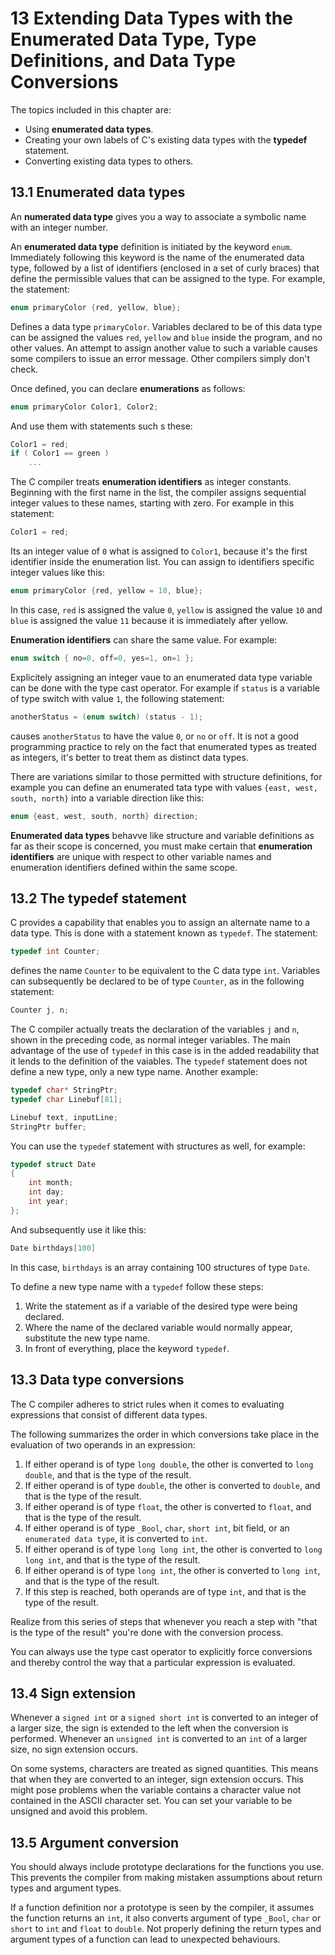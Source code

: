 # 13 Extending Data Types with the Enumerated Data Type, Type Definitions, and Data Type Conversions

The topics included in this chapter are:

* Using **enumerated data types**.
* Creating your own labels of C's existing data types with the **typedef** statement.
* Converting existing data types to others.

## 13.1 Enumerated data types

An **numerated data type** gives you a way to associate a symbolic name with an integer number.

An **enumerated data type** definition is initiated by the keyword `enum`. Immediately following this keyword is the name of the enumerated data type, followed by a list of identifiers (enclosed in a set of curly braces) that define the permissible values that can be assigned to the type. For example, the statement:

```c
enum primaryColor {red, yellow, blue};
```

Defines a data type `primaryColor`. Variables declared to be of this data type can be assigned the values `red`, `yellow` and `blue` inside the program, and no other values. An attempt to assign another value to such a variable causes some compilers to issue an error message. Other compilers simply don't check.

Once defined, you can declare **enumerations** as follows:

```c
enum primaryColor Color1, Color2;
```

And use them with statements such s these:

```c
Color1 = red;
if ( Color1 == green )
	...
```
	
The C compiler treats **enumeration identifiers** as integer constants. Beginning with the first name in the list, the compiler assigns sequential integer values to these names, starting with zero. For example in this statement:

```c
Color1 = red;
```

Its an integer value of `0` what is assigned to `Color1`, because it's the first identifier inside the enumeration list. You can assign to identifiers specific integer values like this:

```c
enum primaryColor {red, yellow = 10, blue};
```

In this case, `red` is assigned the value `0`, `yellow` is assigned the value `10` and `blue` is assigned the value `11` because it is immediately after yellow.

**Enumeration identifiers** can share the same value. For example:

```c
enum switch { no=0, off=0, yes=1, on=1 };
```

Explicitely assigning an integer vaue to an enumerated data type variable can be done with the type cast operator. For example if `status` is a variable of type switch with value `1`, the following statement:

```c
anotherStatus = (enum switch) (status - 1);
```

causes `anotherStatus` to have the value `0`, or `no` or `off`. It is not a good programming practice to rely on the fact that enumerated types as treated as integers, it's better to treat them as distinct data types.

There are variations similar to those permitted with structure definitions, for example you can define an enumerated tata type with values `{east, west, south, north}` into a variable direction like this:

```c
enum {east, west, south, north} direction;
```

**Enumerated data types** behavve like structure and variable definitions as far as their scope is concerned, you must make certain that **enumeration identifiers** are unique with respect to other variable names and enumeration identifiers defined within the same scope.

## 13.2 The typedef statement

C provides a capability that enables you to assign an alternate name to a data type. This is done with a statement known as `typedef`. The statement:

```c
typedef int Counter;
```

defines the name `Counter` to be equivalent to the C data type `int`. Variables can subsequently be declared to be of type `Counter`, as in the following statement:

```c
Counter j, n;
```

The C compiler actually treats the declaration of the variables `j` and `n`, shown in the preceding code, as normal integer variables. The main advantage of the use of `typedef` in this case is in the added readability that it lends to the definition of the vaiables. The `typedef` statement does not define a new type, only a new type name. Another example:

```c
typedef char* StringPtr;
typedef char Linebuf[81];

Linebuf text, inputLine;
StringPtr buffer;
```

You can use the `typedef` statement with structures as well, for example:

```c
typedef struct Date
{
	int month;
	int day;
	int year;
};
```

And subsequently use it like this:

```c
Date birthdays[100]
```

In this case, `birthdays` is an array containing 100 structures of type `Date`.

To define a new type name with a `typedef` follow these steps:

1. Write the statement as if a variable of the desired type were being declared.
2. Where the name of the declared variable would normally appear, substitute the new type name.
3. In front of everything, place the keyword `typedef`.

## 13.3 Data type conversions

The C compiler adheres to strict rules when it comes to evaluating expressions that consist of different data types.

The following summarizes the order in which conversions take place in the evaluation of two operands in an expression:

1. If either operand is of type `long double`, the other is converted to `long double`, and that is the type of the result.
2. If either operand is of type `double`, the other is converted to `double`, and that is the type of the result.
3. If either operand is of type `float`, the other is converted to `float`, and that is the type of the result.
4. If either operand is of type `_Bool`, `char`, `short int`, bit field, or an `enumerated data type`, it is converted to `int`.
5. If either operand is of type `long long int`, the other is converted to `long long int`, and that is the type of the result.
6. If either operand is of type `long int`, the other is converted to `long int`, and that is the type of the result.
7. If this step is reached, both operands are of type `int`, and that is the type of the result.

Realize from this series of steps that whenever you reach a step with "that is the type of the result" you're done with the conversion process.

You can always use the type cast operator to explicitly force conversions and thereby control the way that a particular expression is evaluated.

## 13.4 Sign extension

Whenever a `signed int` or a `signed short int` is converted to an integer of a larger size, the sign is extended to the left when the conversion is performed. Whenever an `unsigned int` is converted to an `int` of a larger size, no sign extension occurs.

On some systems, characters are treated as signed quantities. This means that when they are converted to an integer, sign extension occurs. This might pose problems when the variable contains a character value not contained in the ASCII character set. You can set your variable to be unsigned and avoid this problem.

## 13.5 Argument conversion

You should always include prototype declarations for the functions you use. This prevents the compiler from making mistaken assumptions about return types and argument types.

If a function definition nor a prototype is seen by the compiler, it assumes the function returns an `int`, it also converts argument of type `_Bool`, `char` or `short` to `int` and `float` to `double`. Not properly defining the return types and argument types of a function can lead to unexpected behaviours.
